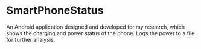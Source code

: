# SmartPhoneStatus
An Android application designed and developed for my research, which shows the charging and power status of the phone. Logs the power to a file for further analysis.
